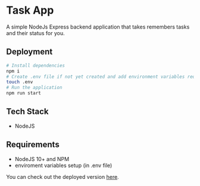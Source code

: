 # Task App

A simple NodeJs Express backend application that takes remembers tasks and their status for you.

## Deployment

```bash
# Install dependencies
npm i
# Create .env file if not yet created and add environment variables required in /src/config.js
touch .env
# Run the application
npm run start
```

## Tech Stack

- NodeJS

## Requirements

- NodeJS 10+ and NPM
- enviroment variables setup (in .env file)

You can check out the deployed version [here](https://documenter.getpostman.com/view/8553846/TVt18jZN).

